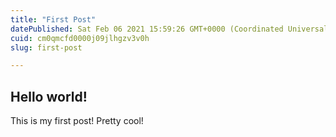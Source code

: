 ```yaml
---
title: "First Post"
datePublished: Sat Feb 06 2021 15:59:26 GMT+0000 (Coordinated Universal Time)
cuid: cm0qmcfd0000j09jlhgzv3v0h
slug: first-post

---
```


## Hello world!
This is my first post! Pretty cool!
